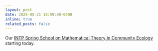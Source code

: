 ```yaml
---
layout: post
date: 2025-05-21 18:59:00-0400
inline: true
related_posts: false
---
```


Our [INTP Spring School on Mathematical Theory in Community Ecology](https://intp.science/en/events/2025-intp-spring-school-mathematical-theory-in-com) starting today.
